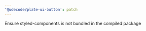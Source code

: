 ```yaml
---
'@udecode/plate-ui-button': patch
---
```


Ensure styled-components is not bundled in the compiled package

